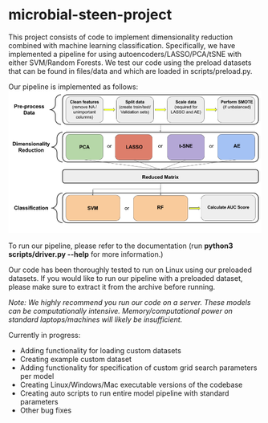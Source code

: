 # microbial-steen-project

This project consists of code to implement dimensionality reduction combined with machine learning classification. Specifically, we have implemented a pipeline for using autoencoders/LASSO/PCA/tSNE with either SVM/Random Forests. We test our code using the preload datasets that can be found in files/data and which are loaded in scripts/preload.py.

Our pipeline is implemented as follows:
![plot](./images/architecture4.png)

To run our pipeline, please refer to the documentation (run **python3 scripts/driver.py --help** for more information.)

Our code has been thoroughly tested to run on Linux using our preloaded datasets. If you would like to run our pipeline with a preloaded dataset, please make sure to extract it from the archive before running.

*Note: We highly recommend you run our code on a server. These models can be computationally intensive. Memory/computational power on standard laptops/machines will likely be insufficient.*

Currently in progress:
- Adding functionality for loading custom datasets
- Creating example custom dataset
- Adding functionality for specification of custom grid search parameters per model
- Creating Linux/Windows/Mac executable versions of the codebase
- Creating auto scripts to run entire model pipeline with standard parameters
- Other bug fixes
